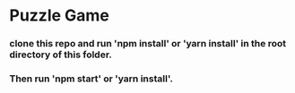 # Puzzle Game
### clone this repo and run 'npm install' or 'yarn install' in the root directory of this folder.
### Then run 'npm start' or 'yarn install'.